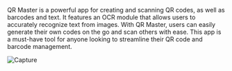 QR Master is a powerful app for creating and scanning QR codes, as well as barcodes and text. It features an OCR module that allows users to accurately recognize text from images. With QR Master, users can easily generate their own codes on the go and scan others with ease. This app is a must-have tool for anyone looking to streamline their QR code and barcode management.

![Capture](https://github.com/shahid704/QR-Master/assets/68416468/6e62288d-46d9-4bfa-abac-7bcab2c919c4)
